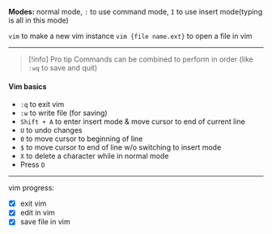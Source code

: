 **Modes:** normal mode, `:` to use command mode, `I` to use insert mode(typing is all in this mode)

`vim` to make a new vim instance
`vim {file name.ext}` to open a file in vim

* * *

> [!info] Pro tip
> Commands can be combined to perform in order (like `:wq` to save and quit)

#### Vim basics
- `:q` to exit vim
- `:w` to write file (for saving)
- `Shift + A` to enter insert mode & move cursor to end of current line
- `U` to undo changes
- `0` to move cursor to beginning of line
- `$` to move cursor to end of line w/o switching to insert mode
- `X` to delete a character while in normal mode
- Press `D`

---

vim progress:
- [x] exit vim
- [x] edit in vim
- [x] save file in vim
